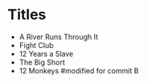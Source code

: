# Titles

- A River Runs Through It
- Fight Club
- 12 Years a Slave
- The Big Short
- 12 Monkeys
#modified for commit B
